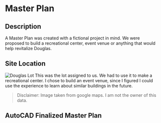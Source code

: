# Master Plan

## Description
A Master Plan was created with a fictional project in mind. We were proposed to build a recreational center, event venue or anything that would help revitalize Douglas.

## Site Location
<img src="https://i.ibb.co/QQrp21f/Screenshot-2024-10-21-11-19-50-AM.png" alt="Douglas Lot">
This was the lot assigned to us. We had to use it to make a recreational center. I chose to build an event venue, since I figured I could use the experience to learn about similar buildings in the future.

>  Disclaimer: Image taken from google maps. I am not the owner of this data.

## AutoCAD Finalized Master Plan
